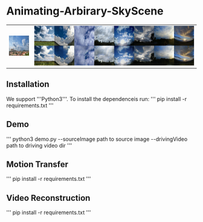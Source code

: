 # Animating-Arbirary-SkyScene
<table border="0">
<tr>
<td><img src="https://github.com/Kult0922/Animating-Arbirary-SkyScene/blob/master/figs/driving_video.gif"></td>
<td><img src="https://github.com/Kult0922/Animating-Arbirary-SkyScene/blob/master/figs/generate_videos.gif"></td>
</tr>
</table>

## Installation
We support '''Python3'''. To install the dependenceis run:
'''
pip install -r requirements.txt
'''

## Demo
'''
python3 demo.py --sourceImage path to source image --drivingVideo path to driving video dir
'''

## Motion Transfer
'''
pip install -r requirements.txt
'''

## Video Reconstruction
'''
pip install -r requirements.txt
'''
